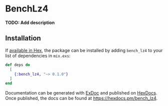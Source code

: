 # BenchLz4

**TODO: Add description**

## Installation

If [available in Hex](https://hex.pm/docs/publish), the package can be installed
by adding `bench_lz4` to your list of dependencies in `mix.exs`:

```elixir
def deps do
  [
    {:bench_lz4, "~> 0.1.0"}
  ]
end
```

Documentation can be generated with [ExDoc](https://github.com/elixir-lang/ex_doc)
and published on [HexDocs](https://hexdocs.pm). Once published, the docs can
be found at <https://hexdocs.pm/bench_lz4>.

